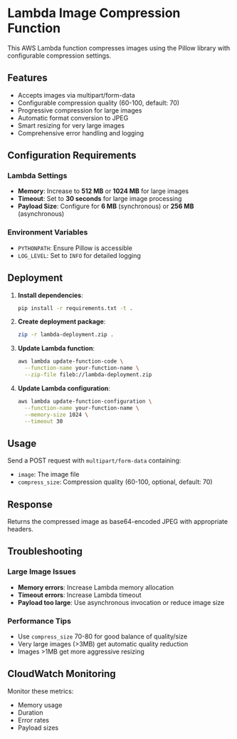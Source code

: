# Lambda Image Compression Function

This AWS Lambda function compresses images using the Pillow library with configurable compression settings.

## Features

- Accepts images via multipart/form-data
- Configurable compression quality (60-100, default: 70)
- Progressive compression for large images
- Automatic format conversion to JPEG
- Smart resizing for very large images
- Comprehensive error handling and logging

## Configuration Requirements

### Lambda Settings
- **Memory**: Increase to **512 MB** or **1024 MB** for large images
- **Timeout**: Set to **30 seconds** for large image processing
- **Payload Size**: Configure for **6 MB** (synchronous) or **256 MB** (asynchronous)

### Environment Variables
- `PYTHONPATH`: Ensure Pillow is accessible
- `LOG_LEVEL`: Set to `INFO` for detailed logging

## Deployment

1. **Install dependencies**:
   ```bash
   pip install -r requirements.txt -t .
   ```

2. **Create deployment package**:
   ```bash
   zip -r lambda-deployment.zip .
   ```

3. **Update Lambda function**:
   ```bash
   aws lambda update-function-code \
     --function-name your-function-name \
     --zip-file fileb://lambda-deployment.zip
   ```

4. **Update Lambda configuration**:
   ```bash
   aws lambda update-function-configuration \
     --function-name your-function-name \
     --memory-size 1024 \
     --timeout 30
   ```

## Usage

Send a POST request with `multipart/form-data` containing:
- `image`: The image file
- `compress_size`: Compression quality (60-100, optional, default: 70)

## Response

Returns the compressed image as base64-encoded JPEG with appropriate headers.

## Troubleshooting

### Large Image Issues
- **Memory errors**: Increase Lambda memory allocation
- **Timeout errors**: Increase Lambda timeout
- **Payload too large**: Use asynchronous invocation or reduce image size

### Performance Tips
- Use `compress_size` 70-80 for good balance of quality/size
- Very large images (>3MB) get automatic quality reduction
- Images >1MB get more aggressive resizing

## CloudWatch Monitoring

Monitor these metrics:
- Memory usage
- Duration
- Error rates
- Payload sizes 
